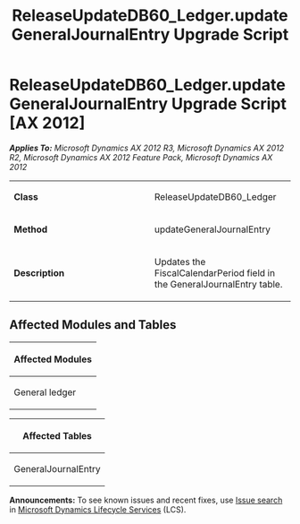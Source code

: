﻿---
title: ReleaseUpdateDB60_Ledger.updateGeneralJournalEntry Upgrade Script
TOCTitle: ReleaseUpdateDB60_Ledger.updateGeneralJournalEntry Upgrade Script
ms:assetid: b7d4d456-6a8b-b748-3da4-84dbb63811dd
ms:mtpsurl: https://msdn.microsoft.com/en-us/library/JJ737055(v=AX.60)
ms:contentKeyID: 49710737
ms.date: 05/18/2015
mtps_version: v=AX.60
---

# ReleaseUpdateDB60\_Ledger.updateGeneralJournalEntry Upgrade Script [AX 2012]


_**Applies To:** Microsoft Dynamics AX 2012 R3, Microsoft Dynamics AX 2012 R2, Microsoft Dynamics AX 2012 Feature Pack, Microsoft Dynamics AX 2012_

<table>
<colgroup>
<col style="width: 50%" />
<col style="width: 50%" />
</colgroup>
<tbody>
<tr class="odd">
<td><p><strong>Class</strong></p></td>
<td><p>ReleaseUpdateDB60_Ledger</p></td>
</tr>
<tr class="even">
<td><p><strong>Method</strong></p></td>
<td><p>updateGeneralJournalEntry</p></td>
</tr>
<tr class="odd">
<td><p><strong>Description</strong></p></td>
<td><p>Updates the FiscalCalendarPeriod field in the GeneralJournalEntry table.</p></td>
</tr>
</tbody>
</table>


## Affected Modules and Tables

<table>
<colgroup>
<col style="width: 100%" />
</colgroup>
<thead>
<tr class="header">
<th><p>Affected Modules</p></th>
</tr>
</thead>
<tbody>
<tr class="odd">
<td><p>General ledger</p></td>
</tr>
</tbody>
</table>


<table>
<colgroup>
<col style="width: 100%" />
</colgroup>
<thead>
<tr class="header">
<th><p>Affected Tables</p></th>
</tr>
</thead>
<tbody>
<tr class="odd">
<td><p>GeneralJournalEntry</p></td>
</tr>
</tbody>
</table>

  
**Announcements:** To see known issues and recent fixes, use [Issue search](http://go.microsoft.com/fwlink/?linkid=389258) in [Microsoft Dynamics Lifecycle Services](http://go.microsoft.com/fwlink/?linkid=306505) (LCS).

